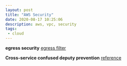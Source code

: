 ```yaml
---
layout: post
title: "AWS Security"
date: 2020-08-17 10:25:06
description: aws, vpc, security
tags:
 - cloud
---
```


**egress security**
[egress filter](https://a.aviatrix.com/answers/how-should-i-filter-egress-traffic-from-aws-vpcs/)

**Cross-service confused deputy prevention**
[reference](https://docs.aws.amazon.com/dms/latest/userguide/cross-service-confused-deputy-prevention.html)
